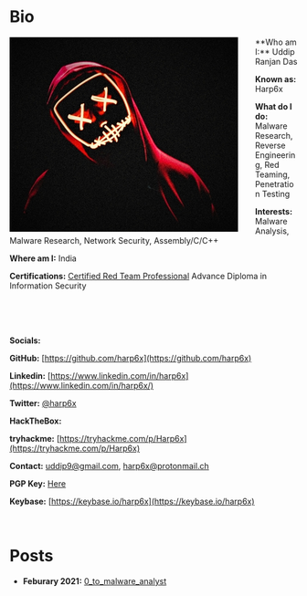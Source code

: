 

# Bio

<img style="padding-right: 30px;" align="left" src="assets/images/harp6.jpeg">
**Who am I:** Uddip Ranjan Das		

**Known as:** Harp6x

**What do I do:** Malware Research, Reverse Engineering, Red Teaming, Penetration Testing 

**Interests:** Malware Analysis, Malware Research, Network Security, Assembly/C/C++

**Where am I:** India

**Certifications:** [Certified Red Team Professional](https://www.credential.net/f86a21bc-8852-4c4f-a6d8-d2b32f1c995a)
                     Advance Diploma in Information Security

<br clear="left"/>
<br />
<br />


**Socials:**

**GitHub:** [https://github.com/harp6x](https://github.com/harp6x)

**Linkedin:** [https://www.linkedin.com/in/harp6x](https://www.linkedin.com/in/harp6x/)

**Twitter:** [@harp6x](https://www.twitter.com/harp6x/)

**HackTheBox:** <script src="https://www.hackthebox.eu/badge/349193"></script>

**tryhackme:**  [https://tryhackme.com/p/Harp6x](https://tryhackme.com/p/Harp6x)

**Contact:** [uddip9@gmail.com](mailto:uddip9@gmail.com), [harp6x@protonmail.ch](mailto:harp6x@protonmail.ch)

**PGP Key:** [Here](https://raw.githubusercontent.com/harp6x/harp6x.github.io/master/harp6x%20PGP%20Public%20Key.asc)

**Keybase:** [https://keybase.io/harp6x](https://keybase.io/harp6x)

<br clear="left"/>

# Posts

- **Feburary 2021:** [0_to_malware_analyst](posts/0_to_malware_analyst.md)
